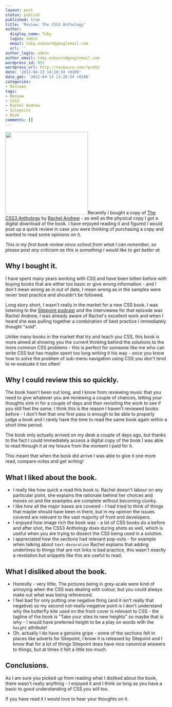 ```yaml
---
layout: post
status: publish
published: true
title: 'Review: The CSS3 Anthology'
author:
  display_name: Toby
  login: admin
  email: toby.osbourn@googlemail.com
  url: ''
author_login: admin
author_email: toby.osbourn@googlemail.com
wordpress_id: 952
wordpress_url: http://tosbourn.com/?p=952
date: '2012-04-13 14:28:34 +0100'
date_gmt: '2012-04-13 13:28:34 +0100'
categories:
- Reviews
tags:
- Review
- CSS3
- Rachel Andrew
- Sitepoint
- Book
comments: []
---
```

<p><img class="alignright" title="The CSS3 Anthology" src="http://distilleryimage9.instagram.com/1cd6a67684ce11e1ab011231381052c0_7.jpg" alt="" width="257" height="257" />Recently I bought a copy of <a href="http://www.sitepoint.com/books/cssant4/">The CSS3 Anthology</a> by <a href="https://twitter.com/#!/rachelandrew">Rachel Andrew</a> - as well as the physical copy I got a digital download of the book. I have enjoyed reading it and figured I would post up a quick review in case you were thinking of purchasing a copy and wanted to read some opinions on it.</p>
<p><em>This is my first book review since school from what I can remember, so please post any criticism as this is something I would like to get better at.</em></p>
<h2>Why I bought it.</h2>
<p>I have spent many years working with CSS and have been bitten before with buying books that are either too basic or give wrong information - and I don't mean wrong as in out of date, I mean wrong as in the samples were never best practice and shouldn't be followed.</p>
<p>Long story short, I wasn't really in the market for a new CSS book. I was listening to the <a href="http://www.sitepoint.com/podcast-151-vender-prefixes-vs-web-standards-with-rachel-andrew/">Sitepoint podcast</a> and the interviewee for that episode was Rachel Andrew, I was already aware of Rachel's excellent work and when I heard she was pulling together a combination of best practice I immediately thought "sold".</p>
<p>Unlike many books in the market that try and teach you CSS, this book is more aimed at showing you the current thinking behind the solutions to the more common CSS problems - this is perfect for someone like me who can write CSS but has maybe spent too long writing it his way - once you know how to solve the problem of sub-menu navigation using CSS you don't tend to re-evaluate it too often!</p>
<h2>Why I could review this so quickly.</h2>
<p>The book hasn't been out long, and I know from reviewing music that you need to give whatever you are reviewing a couple of chances, letting your thoughts sink in for a couple of days and then revisiting the work to see if you still feel the same. I think this is the reason I haven't reviewed books before - I don't feel that one first pass is enough to be able to properly judge a book and I rarely have the time to read the same book again within a short time period.</p>
<p>The book only actually arrived on my desk a couple of days ago, but thanks to the fact I could immediately access a digital copy of the book I was able to read through it at my leisure from the moment I paid for it.</p>
<p>This meant that when the book did arrive I was able to give it one more read, compare notes and get writing!</p>
<h2>What I liked about the book.</h2>
<ul>
<li>I really like how quick a read this book is. Rachel doesn't labour on any particular point, she explains the rationale behind her choices and moves on and the examples are complete without becoming clunky.</li>
<li>I like how all the major bases are covered - I had tried to think of things that maybe should have been in there, but in my opinion the issues covered are relevant to the vast majority of front end developers.</li>
<li>I enjoyed how image rich the book was - a lot of CSS books do a before and after shot, the CSS3 Anthology does during shots as well, which is useful when you are trying to dissect the CSS being used in a solution.</li>
<li>I appreciated how the sections had relevant pop-outs - for example when talking about <code>text-decoration</code> Rachel explains that adding underlines to things that are not links is bad practice, this wasn't exactly a revelation but snippets like this are useful to read.</li>
</ul>
<h2>What I disliked about the book.</h2>
<ul>
<li>Honestly - very little. The pictures being in grey-scale were kind of annoying when the CSS was dealing with colour, but you could always make out what was being referenced.</li>
<li>I feel bad for only putting one negative thing (and it isn't really that negative) so my second not-really-negative point is I don't understand why the butterfly kite used on the front cover is relevant to CSS - the tagline of the book is "Take your sites to new heights" so maybe that is why - I would have preferred height to be a play on words with the <code>height</code> attribute!</li>
<li>Oh, actually I do have a genuine gripe - some of the sections felt in places like adverts for Sitepoint, I know it is released by Sitepoint and I know that for a lot of things Sitepoint does have nice canonical answers to things, but at times it felt a little too much.</li>
</ul>
<h2>Conclusions.</h2>
<p>As I am sure you picked up from reading what I disliked about the book, there wasn't really anything - I enjoyed it and I think so long as you have a basic to good understanding of CSS you will too.</p>
<p>If you have read it I would love to hear your thoughts on it.</p>
